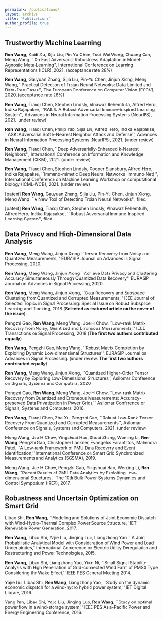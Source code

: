 ```yaml
---
permalink: /publications/
layout: archive
title: "Publications"
author_profile: true
---
```


**Trustworthy Machine Learning**
------
**Ren Wang**, Kaidi Xu, Sijia Liu, Pin-Yu Chen, Tsui-Wei Weng, Chuang Gan, Meng Wang, ``On Fast Adversarial Robustness Adaptation in Model-Agnostic Meta-Learning'', International Conference on Learning Representations (ICLR), 2021. (acceptance rate 28%)

**Ren Wang**, Gauyuan Zhang, Sijia Liu, Pin-Yu Chen, Jinjun Xiong, Meng Wang, ``Practical Detection of Trojan Neural Networks: Data-Limited and Data-Free Cases'', The European Conference on Computer Vision (ECCV), 2020. (acceptance rate 26%)

**Ren Wang**, Tianqi Chen, Stephen Lindsly, Alnawaz Rehemtulla, Alfred Hero, Indika Rajapakse, ``RAILS: A Robust Adversarial Immune-inspired Learning System'', Advances in Neural Information Processing Systems (NeurIPS), 2021. (under review)

**Ren Wang**, Tianqi Chen, Philip Yao, Sijia Liu, Alfred Hero, Indika Rajapakse, ``ASK: Adversarial Soft k-Nearest Neighbor Attack and Defense'', Advances in Neural Information Processing Systems (NeurIPS), 2021. (under review)

**Ren Wang**, Tianqi Chen, ``Deep Adversarially-Enhanced k-Nearest Neighbors'', International Conference on Information and Knowledge Management (CIKM), 2021. (under review)

**Ren Wang**, Tianqi Chen, Stephen Lindsly, Cooper Stansbury, Alfred Hero, Indika Rajapakse, ``Immuno-mimetic Deep Neural Networks (Immuno-Net)'', International Conference on Machine Learning Workshop on
computational biology (ICML-WCB), 2021. (under review)

[patent] **Ren Wang**, Gauyuan Zhang, Sijia Liu, Pin-Yu Chen, Jinjun Xiong, Meng Wang, ``A New Tool of Detecting Trojan Neural Networks'', filed.

[patent] **Ren Wang**, Tianqi Chen, Stephen Lindsly, Alnawaz Rehemtulla, Alfred Hero, Indika Rajapakse, `` Robust Adversarial Immune-Inspired Learning System'', filed.

**Data Privacy and High-Dimensional Data Analysis**
------
**Ren Wang**, Meng Wang, Jinjun Xiong ``Tensor Recovery from Noisy and Quantized Measurements,'' EURASIP Journal on Advances in Signal Processing, 2020.

**Ren Wang**, Meng Wang, Jinjun Xiong ``Achieve Data Privacy and Clustering Accuracy Simultaneously Through Quantized Data Recovery,'' EURASIP Journal on Advances in Signal Processing, 2020.

**Ren Wang**, Meng Wang, Jinjun Xiong, ``Data Recovery and Subspace Clustering from Quantized and Corrupted Measurements,'' IEEE Journal of Selected Topics in Signal Processing: Special Issue on Robust Subspace Learning and Tracking, 2018 (**Selected as featured article on the cover of the issue**).

Pengzhi Gao, **Ren Wang**, Meng Wang, Joe H Chow, ``Low-rank Matrix Recovery from Noisy, Quantized and Erroneous Measurements,'' IEEE Transactions on Signal Processing, 2018 (**The first two authors contributed equally**)

**Ren Wang**, Pengzhi Gao, Meng Wang, ``Robust Matrix Completion by Exploiting Dynamic Low-dimensional Structures'', EURASIP Journal on Advances in Signal Processing. (under review. **The first two authors contributed equally**)

**Ren Wang**, Meng Wang, Jinjun Xiong, ``Quantized Higher-Order Tensor Recovery by Exploring Low-Dimensional Structures'', Asilomar Conference on Signals, Systems and Computers, 2020.

Pengzhi Gao, **Ren Wang**, Meng Wang, Joe H Chow, ``Low-rank Matrix Recovery from Quantized and Erroneous Measurements: Accuracy-preserved Data Privatization in Power Grids,'' Asilomar Conference on Signals, Systems and Computers, 2016.

**Ren Wang**, Tianqi Chen, Zhe Xu, Pengzhi Gao, ``Robust Low-Rank Tensor Recovery From Quantized and Corrupted Measurements'', Asilomar Conference on Signals, Systems and Computers, 2021. (under review)

Meng Wang, Joe H Chow, Yingshuai Hao, Shuai Zhang, Wenting Li, **Ren Wang**, Pengzhi Gao, Christopher Lackner, Evangelos Farantatos, Mahendra Patel, ``A Low-rank Framework of PMU Data Recovery and Event Identification,'' International Conference on Smart Grid Synchronized Measurements and Analytics (SGSMA), 2019.

Meng Wang, Joe H Chow, Pengzhi Gao, Yingshuai Hao, Wenting Li, **Ren Wang**, ``Recent Results of PMU Data Analytics by Exploiting Low-dimensional Structures,'' The 10th Bulk Power Systems Dynamics and Control Symposium (IREP), 2017.

**Robustness and Uncertain Optimization on Smart Grid**
------
Libao Shi, **Ren Wang**, ``Modeling and Solutions of Joint Economic Dispatch with Wind-Hydro-Thermal Complex Power Source Structure,'' IET Renewable Power Generation, 2017.

**Ren Wang**, Libao Shi, Yajie Liu, Jinqing Luo, Liangzhong Yao, ``A Joint Probabilistic Analytical Model with Consideration of Wind Power and Load Uncertainties,'' International Conference on Electric Utility Deregulation and Restructuring and Power Technologies, 2015.

**Ren Wang**, Libao Shi, Liangzhong Yao, Yixin Ni, ``Small Signal Stability Analysis with High Penetration of Grid-connected Wind Farm of PMSG Type Considering the Wake Effect,'' IEEE PES General Meeting 2014.

Yajie Liu, Libao Shi, **Ren Wang**, Liangzhong Yao, ``Study on the dynamic economic dispatch for a wind-hydro hybrid power system,'' IET Digital Library, 2016.

Yang Pan, Libao Shi, Yajie Liu, Jinqing Luo, **Ren Wang**, ``Study on optimal power flow in a wind-storage system,'' IEEE PES Asia-Pacific Power and Energy Engineering Conference, 2016.




